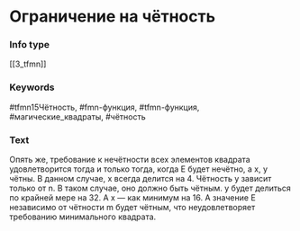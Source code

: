 # Ограничение на чётность
### Info type
[[3_tfmn]]
### Keywords
#tfmn15Чётность, #fmn-функция, #tfmn-функция, #магические_квадраты, #чётность
### Text
Опять же, требование к нечётности всех элементов квадрата удовлетворится тогда и только тогда, когда E будет нечётно, а x, y чётны. В данном случае, x всегда делится на 4. Чётность y зависит только от n. В таком случае, оно должно быть чётным. y будет делиться по крайней мере на 32. А x — как минимум на 16. А значение E независимо от чётности m будет чётным, что неудовлетворяет требованию минимального квадрата.